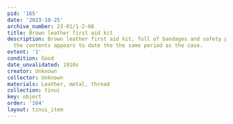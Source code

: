 ```yaml
---
pid: '165'
date: '2023-10-25'
archive_number: 23-01/1-2-66
title: Brown leather first aid kit
description: Brown leather first aid kit, full of bandages and safety pins, much of
  the contents appears to date the the same period as the case.
extent: '1'
condition: Good
date_unvalidated: 1910s
creator: Unknown
collector: Unknown
materials: Leather, metal, thread
collection: tinui
key: object
order: '164'
layout: tinui_item
---
```

